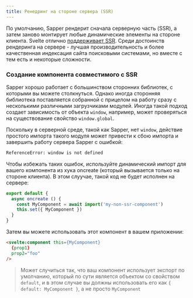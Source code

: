 ```yaml
---
title: Ренедринг на стороне сервера (SSR)
---
```


По умолчанию, Sapper рендерит сначала серверную часть (SSR), а затем заново монтирует любые динамические элементы на стороне клиента. Svelte отлично [поддерживает SSR](https://svelte.technology/guide#server-side-rendering). Среди достоинств рендеринга на сервере - лучшая производительность и более качественная индексация сайта поисковыми системами, но вместе с тем есть и некоторые сложности.

### Создание компонента совместимого с SSR

Sapper хорошо работает с большинством сторонних библиотек, с которыми вы можете столкнуться. Однако иногда сторонняя библиотека поставляется собранной с прицелом на работу сразу с несколькими различными загрузчиками модулей. Иногда такой подход создает зависимость от объекта `window`, например, может проверяться на существование свойство `window.global`.

Поскольку в серверной среде, такой как Sapper, нет `window`, действие простого импорта такого модуля может привести к сбою импорта и завершить работу сервера Sapper с ошибкой:

```bash
ReferenceError: window is not defined
```

Чтобы избежать таких ошибок, используйте динамический импорт для вашего компонента из хука oncreate (который вызывается только на стороне клиента). В этом слуучае, такой код не будет исполнен на сервере:

```js
export default {
  async oncreate () {
    const MyComponent = await import('my-non-ssr-component')
    this.set({ MyComponent })
  }
}
```

Затем вы можете использовать этот компонент в вашем приложении:

```html
<svelte:component this={MyComponent}
  {prop1}
  prop2="foo"
/>
```
> Может случиться так, что ваш компонент использует экспорт по умолчанию, который по сути является объектом со свойством `default`, и в этом случае вы должны использовать его как `{ default: MyComponent }`, а не просто `MyComponent`
